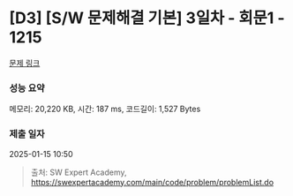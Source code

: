 # [D3] [S/W 문제해결 기본] 3일차 - 회문1 - 1215 

[문제 링크](https://swexpertacademy.com/main/code/problem/problemDetail.do?contestProbId=AV14QpAaAAwCFAYi) 

### 성능 요약

메모리: 20,220 KB, 시간: 187 ms, 코드길이: 1,527 Bytes

### 제출 일자

2025-01-15 10:50



> 출처: SW Expert Academy, https://swexpertacademy.com/main/code/problem/problemList.do